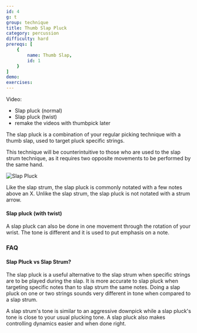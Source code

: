 ```yaml
---
id: 4
g: t
group: technique
title: Thumb Slap Pluck
category: percussion
difficulty: hard
prereqs: [
    {
        name: Thumb Slap,
        id: 1
    }
]
demo: 
exercises:
---
```


Video:
- Slap pluck (normal)
- Slap pluck (twist)
- remake the videos with thumbpick later

The slap pluck is a combination of your regular picking technique with a thumb slap, used to target pluck specific strings. 

This technique will be counterintuitive to those who are used to the slap strum technique, as it requires two opposite movements to be performed by the same hand.

![Slap Pluck]()

Like the slap strum, the slap pluck is commonly notated with a few notes above an X. Unlike the slap strum, the slap pluck is not notated with a strum arrow.

#### Slap pluck (with twist)

A slap pluck can also be done in one movement through the rotation of your wrist. The <span class="tt" data-tip="the note's sound depending on your guitar and how you play">tone</span> is different and it is used to put emphasis on a note.

### FAQ

#### Slap Pluck vs Slap Strum?

The slap pluck is a useful alternative to the slap strum when specific strings are to be played during the slap. It is more accurate to slap pluck when targeting specific notes than to slap strum the same notes. Doing a slap pluck on one or two strings sounds very different in <span class="tt" data-tip="the note's sound depending on your guitar and how you play">tone</span> when compared to a slap strum. 

A slap strum's tone is similar to an aggressive downpick while a slap pluck's tone is close to your usual plucking tone. A slap pluck also makes controlling dynamics easier and when done right.